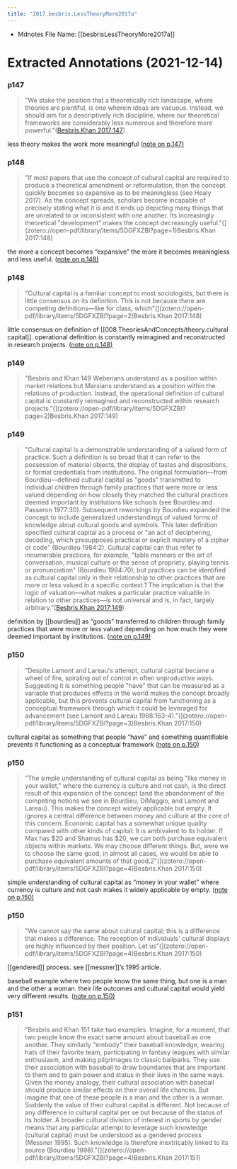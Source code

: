 ```yaml
---
title: "2017.besbris.LessTheoryMore2017a"
---
```

* Mdnotes File Name: [[besbrisLessTheoryMore2017a]]

# Extracted Annotations (2021-12-14)

### p147

> "We stake the position that a theoretically rich landscape, where theories are plentiful, is one wherein ideas are vacuous. Instead, we should aim for a descriptively rich discipline, where our theoretical frameworks are considerably less numerous and therefore more powerful."([Besbris.Khan 2017:147](zotero://open-pdf/library/items/5DGFXZBI?page=1))

 less theory makes the work more meaningful ([note on p.147) ](zotero://open-pdf/library/items/5DGFXZBI?page=1)

### p148

> "If most papers that use the concept of cultural capital are required to produce a theoretical amendment or reformulation, then the concept quickly becomes so expansive as to be meaningless (see Healy 2017). As the concept spreads, scholars become incapable of precisely stating what it is and it ends up depicting many things that are unrelated to or inconsistent with one another. Its increasingly theoretical "development" makes the concept decreasingly useful."(](zotero://open-pdf/library/items/5DGFXZBI?page=1)Besbris.Khan 2017:148)

 the more a concept becomes “expansive” the more it becomes meaningless and less useful. ([note on p.148) ](zotero://open-pdf/library/items/5DGFXZBI?page=2)

### p148

> "Cultural capital is a familiar concept to most sociologists, but there is little consensus on its definition. This is not because there are competing definitions—like for class, which"(](zotero://open-pdf/library/items/5DGFXZBI?page=2)Besbris.Khan 2017:148)

 little consensus on definition of [[008.TheoriesAndConcepts/theory.cultural capital]]. operational definition is constantly reimagined and reconstructed in research projects.  ([note on p.148) ](zotero://open-pdf/library/items/5DGFXZBI?page=2)

### p149

> "Besbris and Khan 149 Weberians understand as a position within market relations but Marxians understand as a position within the relations of production. Instead, the operational definition of cultural capital is constantly reimagined and reconstructed within research projects."(](zotero://open-pdf/library/items/5DGFXZBI?page=2)Besbris.Khan 2017:149)

### p149

> "Cultural capital is a demonstrable understanding of a valued form of practice. Such a definition is so broad that it can refer to the possession of material objects, the display of tastes and dispositions, or formal credentials from institutions. The original formulation—from Bourdieu—defined cultural capital as "goods" transmitted to individual children through family practices that were more or less valued depending on how closely they matched the cultural practices deemed important by institutions like schools (see Bourdieu and Passeron 1977:30). Subsequent reworkings by Bourdieu expanded the concept to include generalized understandings of valued forms of knowledge about cultural goods and symbols. This later definition specified cultural capital as a process or "an act of deciphering, decoding, which presupposes practical or explicit mastery of a cipher or code" (Bourdieu 1984:2). Cultural capital can thus refer to innumerable practices, for example, "table manners or the art of conversation, musical culture or the sense of propriety, playing tennis or pronunciation" (Bourdieu 1984:70), but practices can be identified as cultural capital only in their relationship to other practices that are more or less valued in a specific context.1 The implication is that the logic of valuation—what makes a particular practice valuable in relation to other practices—is not universal and is, in fact, largely arbitrary."([Besbris.Khan 2017:149](zotero://open-pdf/library/items/5DGFXZBI?page=3))

 definition by [[bourdieu]] as “goods” transferred to children through family practices that were more or less valued depending on how much they were deemed important by institutions.  ([note on p.149) ](zotero://open-pdf/library/items/5DGFXZBI?page=3)

### p150

> "Despite Lamont and Lareau's attempt, cultural capital became a wheel of fire, spiraling out of control in often unproductive ways. Suggesting it is something people "have" that can be measured as a variable that produces effects in the world makes the concept broadly applicable, but this prevents cultural capital from functioning as a conceptual framework through which it could be leveraged for advancement (see Lamont and Lareau 1988:163-4)."(](zotero://open-pdf/library/items/5DGFXZBI?page=3)Besbris.Khan 2017:150)

 cultural capital as something that people “have” and something quantifiable prevents it functioning as a conceptual framework  ([note on p.150) ](zotero://open-pdf/library/items/5DGFXZBI?page=4)

### p150

> "The simple understanding of cultural capital as being "like money in your wallet," where the currency is culture and not cash, is the direct result of this expansion of the concept (and the abandonment of the competing notions we see in Bourdieu, DiMaggio, and Lamont and Lareau). This makes the concept widely applicable but empty. It ignores a central difference between money and culture at the core of this concern. Economic capital has a somewhat unique quality compared with other kinds of capital: It is ambivalent to its holder. If Max has $20 and Shamus has $20, we can both purchase equivalent objects within markets. We may choose different things. But, were we to choose the same good, in almost all cases, we would be able to purchase equivalent amounts of that good.2"(](zotero://open-pdf/library/items/5DGFXZBI?page=4)Besbris.Khan 2017:150)

 simple understanding of cultural capital as “money in your wallet” where currency is culture and not cash makes it widely applicable by empty.  ([note on p.150) ](zotero://open-pdf/library/items/5DGFXZBI?page=4)

### p150

> "We cannot say the same about cultural capital; this is a difference that makes a difference. The reception of individuals' cultural displays are highly influenced by their position. Let us"(](zotero://open-pdf/library/items/5DGFXZBI?page=4)Besbris.Khan 2017:150)

 [[gendered]] process. see [[messner]]’s 1995 article. 

baseball example where two people know the same thing, but one is a man and the other a woman. their life outcomes and cultural capital would yield very different results.  ([note on p.150) ](zotero://open-pdf/library/items/5DGFXZBI?page=4)

### p151

> "Besbris and Khan 151 take two examples. Imagine, for a moment, that two people know the exact same amount about baseball as one another. They similarly "embody" their baseball knowledge, wearing hats of their favorite team, participating in fantasy leagues with similar enthusiasm, and making pilgrimages to classic ballparks. They use their association with baseball to draw boundaries that are important to them and to gain power and status in their lives in the same ways. Given the money analogy, their cultural association with baseball should produce similar effects on their overall life chances. But imagine that one of these people is a man and the other is a woman. Suddenly the value of their cultural capital is different. Not because of any difference in cultural capital per se but because of the status of its holder. A broader cultural division of interest in sports by gender means that any particular attempt to leverage such knowledge (cultural capital) must be understood as a gendered process (Messner 1995). Such knowledge is therefore inextricably linked to its source (Bourdieu 1998)."(](zotero://open-pdf/library/items/5DGFXZBI?page=4)Besbris.Khan 2017:151)

